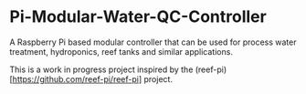 # Pi-Modular-Water-QC-Controller
A Raspberry Pi based modular controller that can be used for process water treatment, hydroponics, reef tanks and similar applications.

This is a work in progress project inspired by the (reef-pi)[https://github.com/reef-pi/reef-pi] project.
